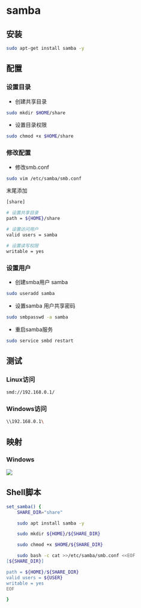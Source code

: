 <!--
 * @Description: 
 * @Version: 1.0
 * @Author: DaLao
 * @Email:  
 * @Date: 2022-07-03 15:31:25
 * @LastEditors: daLao
 * @LastEditTime: 2023-04-23 09:41:36
-->

# samba

## 安装

```sh
sudo apt-get install samba -y
```

## 配置

### 设置目录

- 创建共享目录

```sh
sudo mkdir $HOME/share
```

- 设置目录权限

```sh
sudo chmod +x $HOME/share
```

### 修改配置

- 修改smb.conf

```sh
sudo vim /etc/samba/smb.conf
```

末尾添加

```sh
[share]

# 设置共享目录
path = ${HOME}/share

# 设置访问用户
valid users = samba

# 设置读写权限
writable = yes
```

### 设置用户

- 创建smba用户 samba

```sh
sudo useradd samba
```

- 设置samba 用户共享密码

```sh
sudo smbpasswd -a samba
```

- 重启samba服务

```sh
sudo service smbd restart
```

## 测试

### Linux访问

```sh
smd://192.168.0.1/
```

### Windows访问

```sh
\\192.168.0.1\
```

## 映射

### Windows

![](https://cdn.hurra.ltd/img/20220703154339.png)

## Shell脚本

```sh
set_samba() {
    SHARE_DIR="share"

    sudo apt install samba -y

    sudo mkdir ${HOME}/${SHARE_DIR}

    sudo chmod +x $HOME/${SHARE_DIR}

    sudo bash -c cat >>/etc/samba/smb.conf <<EOF
[${SHARE_DIR}]

path = ${HOME}/${SHARE_DIR}
valid users = ${USER}
writable = yes
EOF

}
```
